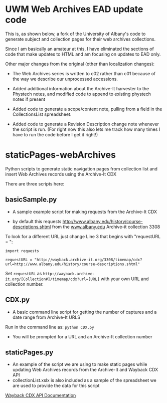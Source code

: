 # UWM Web Archives EAD update code

This is, as shown below, a fork of the University of Albany's code to generate subject and collection pages for their web archives collections. 

Since I am basically an amateur at this, I have eliminated the sections of code that make updates to HTML and am focusing on updates to EAD only.

Other major changes from the original (other than localization changes):
+ The Web Archives series is written to c02 rather than c01 because of the way we describe our unprocessed accessions.

+ Added additional information about the Archive-It harvester to the Phystech notes, and modified code to append to existing phystech notes if present

+ Added code to generate a scope/content note, pulling from a field in the CollectionsList spreadsheet.

+ Added code to generate a Revision Description change note whenever the script is run. (For right now this also lets me track how many times I have to run the code before I get it right!)



# staticPages-webArchives
Python scripts to generate static navigation pages from collection list and insert Web Archives records using the Archive-It CDX

There are three scripts here:


basicSample.py
--------------
+ A sample example script for making requests from the Archive-It CDX

+ by default this requests http://www.albany.edu/history/course-descriptions.shtml from the www.albany.edu Archive-it collection 3308

To look for a different URL just change Line 3 that begins with "requestURL = ":

	import requests
	
	requestURL = "http://wayback.archive-it.org/3308/timemap/cdx?url=http://www.albany.edu/history/course-descriptions.shtml"
	

Set `requestURL` as `http://wayback.archive-it.org/[Collection#]/timemap/cdx?url=[URL]` with your own URL and collection number.

CDX.py
------
+ A basic command line script for getting the number of captures and a date range from Archive-It URLS

Run in the command line as: `python CDX.py`

+ You will be prompted for a URL and an Archive-It collection number

staticPages.py
--------------
+ An example of the script we are using to make static pages while updating Web Archives records from the Archive-It and Wayback CDX API
+ collectionList.xslx is also included as a sample of the spreadsheet we are used to provide the data for this script

[Wayback CDX API Documentation](https://github.com/internetarchive/wayback/tree/master/wayback-cdx-server)
